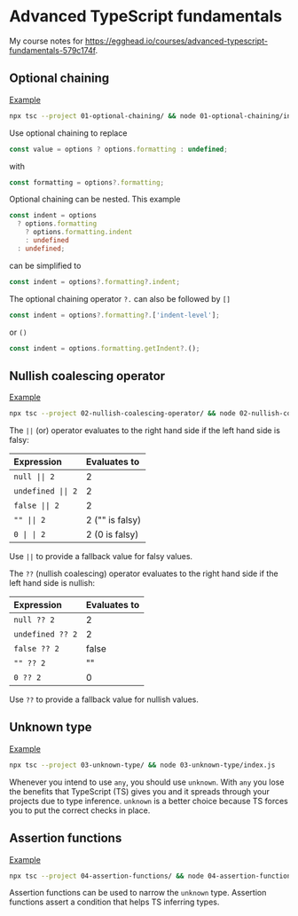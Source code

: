 # Advanced TypeScript fundamentals

My course notes for
https://egghead.io/courses/advanced-typescript-fundamentals-579c174f.

## Optional chaining

[Example](https://github.com/maiertech/advanced-typescript-fundamentals/blob/main/01-optional-chaining/index.ts)

```bash
npx tsc --project 01-optional-chaining/ && node 01-optional-chaining/index.js
```

Use optional chaining to replace

```ts
const value = options ? options.formatting : undefined;
```

with

```ts
const formatting = options?.formatting;
```

Optional chaining can be nested. This example

```ts
const indent = options
  ? options.formatting
    ? options.formatting.indent
    : undefined
  : undefined;
```

can be simplified to

```ts
const indent = options?.formatting?.indent;
```

The optional chaining operator `?.` can also be followed by `[]`

```ts
const indent = options?.formatting?.['indent-level'];
```

or `()`

```ts
const indent = options.formatting.getIndent?.();
```

## Nullish coalescing operator

[Example](https://github.com/maiertech/advanced-typescript-fundamentals/blob/main/02-nullish-coalescing-operator/index.ts)

```bash
npx tsc --project 02-nullish-coalescing-operator/ && node 02-nullish-coalescing-operator/index.js
```

The `||` (or) operator evaluates to the right hand side if the left hand side is
falsy:

| Expression         | Evaluates to    |
| :----------------- | :-------------- |
| `null \|\| 2`      | 2               |
| `undefined \|\| 2` | 2               |
| `false \|\| 2`     | 2               |
| `"" \|\| 2`        | 2 ("" is falsy) |
| `0 \| \| 2`        | 2 (0 is falsy)  |

Use `||` to provide a fallback value for falsy values.

The `??` (nullish coalescing) operator evaluates to the right hand side if the
left hand side is nullish:

| Expression       | Evaluates to |
| :--------------- | :----------- |
| `null ?? 2`      | 2            |
| `undefined ?? 2` | 2            |
| `false ?? 2`     | false        |
| `"" ?? 2`        | ""           |
| `0 ?? 2`         | 0            |

Use `??` to provide a fallback value for nullish values.

## Unknown type

[Example](https://github.com/maiertech/advanced-typescript-fundamentals/blob/main/03-unknown-type/index.ts)

```bash
npx tsc --project 03-unknown-type/ && node 03-unknown-type/index.js
```

Whenever you intend to use `any`, you should use `unknown`. With `any` you lose
the benefits that TypeScript (TS) gives you and it spreads through your projects
due to type inference. `unknown` is a better choice because TS forces you to put
the correct checks in place.

## Assertion functions

[Example](https://github.com/maiertech/advanced-typescript-fundamentals/blob/main/04-assertion-functions/index.ts)

```bash
npx tsc --project 04-assertion-functions/ && node 04-assertion-functions/index.js
```

Assertion functions can be used to narrow the `unknown` type. Assertion
functions assert a condition that helps TS inferring types.
